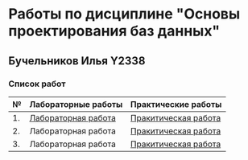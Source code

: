 # Работы по дисциплине "Основы проектирования баз данных"
## Бучельников Илья Y2338
### Список работ
| № | Лабораторные работы | Практические работы |
|---|---|---|
|1.| [Лабораторная работа](/Buchelnikov_Ilya/Lr1) | [Пракитическая работа](/Buchelnikov_Ilya/Pr1) |
|2.| Лабораторная работа| [Пракитическая работа](/Buchelnikov_Ilya/Pr2) |
|3.| Лабораторная работа| [Пракитическая работа](/Buchelnikov_Ilya/Pr3) |
